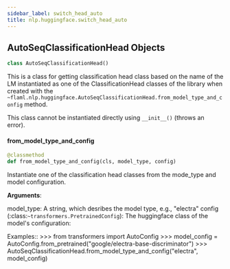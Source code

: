 ```yaml
---
sidebar_label: switch_head_auto
title: nlp.huggingface.switch_head_auto
---
```


## AutoSeqClassificationHead Objects

```python
class AutoSeqClassificationHead()
```

This is a class for getting classification head class based on the name of the LM
instantiated as one of the ClassificationHead classes of the library when
created with the `~flaml.nlp.huggingface.AutoSeqClassificationHead.from_model_type_and_config` method.

This class cannot be instantiated directly using ``__init__()`` (throws an error).

#### from\_model\_type\_and\_config

```python
@classmethod
def from_model_type_and_config(cls, model_type, config)
```

Instantiate one of the classification head classes from the mode_type and model configuration.

**Arguments**:

  model_type:
  A string, which desribes the model type, e.g., &quot;electra&quot;
  config (:class:`~transformers.PretrainedConfig`):
  The huggingface class of the model&#x27;s configuration:
  
  Examples::
  &gt;&gt;&gt; from transformers import AutoConfig
  &gt;&gt;&gt; model_config = AutoConfig.from_pretrained(&quot;google/electra-base-discriminator&quot;)
  &gt;&gt;&gt; AutoSeqClassificationHead.from_model_type_and_config(&quot;electra&quot;, model_config)

